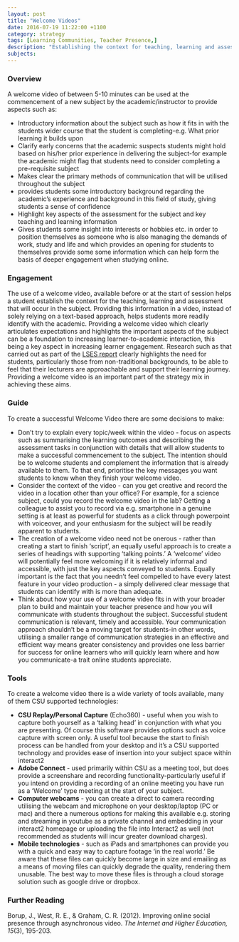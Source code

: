```yaml
---
layout: post
title: "Welcome Videos"
date: 2016-07-19 11:22:00 +1100
category: strategy
tags: [Learning Communities, Teacher Presence,]
description: "Establishing the context for teaching, learning and assessment in your subject "
subjects:
---
```


### Overview

A welcome video of between 5-10 minutes can be used at the commencement of a new subject by the academic/instructor to provide aspects such as:

- Introductory information about the subject such as how it fits in with the students wider course that the student is completing-e.g. What prior learning it builds upon
- Clarify early concerns that the academic suspects students might hold based on his/her prior experience in delivering the subject-for example the academic might flag that students need to consider completing a pre-requisite subject
- Makes clear the primary methods of communication that will be utilised throughout the subject
- provides students some introductory background regarding the academic’s experience and background in this field of study, giving students a sense of confidence
- Highlight key aspects of the assessment for the subject and key teaching and learning information
- Gives students some insight into interests or hobbies etc. in order to position themselves as someone who is also managing the demands of work, study and life and which provides an opening for students to themselves provide some some information which can help form the basis of deeper engagement when studying online.

### Engagement

The use of a welcome video, available before or at the start of session helps a student establish the context for the teaching, learning and assessment that will occur in the subject. Providing this information in a video, instead of solely relying on a text-based approach, helps students more readily identify with the academic. Providing a welcome video which clearly articulates expectations and highlights the important aspects of the subject can be a foundation to increasing learner-to-academic interaction, this being a key aspect in increasing learner engagement. Research such as that carried out as part of the [LSES report](http://www.lowses.edu.au/assets/ALTC%20LSES%20Final%20Report%202012.pdf) clearly highlights the need for students, particularly those from non-traditional backgrounds, to be able to feel that their lecturers are approachable and support their learning journey. Providing a welcome video is an important part of the strategy mix in achieving these aims.

### Guide

To create a successful Welcome Video there are some decisions to make:

- Don’t try to explain every topic/week within the video - focus on aspects such as summarising the learning outcomes and describing the assessment tasks in conjunction with details that will allow students to make a successful commencement to the subject. The intention should be to welcome students and complement the information that is already available to them. To that end, prioritise the key messages you want students to know when they finish your welcome video.
- Consider the context of the video - can you get creative and record the video in a location other than your office? For example, for a science subject, could you record the welcome video in the lab? Getting a colleague to assist you to record via e.g. smartphone in a genuine setting is at least as powerful for students as a click through powerpoint with voiceover, and your enthusiasm for the subject will be readily apparent to students.
- The creation of a welcome video need not be onerous - rather than creating a start to finish ‘script’, an equally useful approach is to create a series of headings with supporting ‘talking points.’ A ‘welcome’ video will potentially feel more welcoming if it is relatively informal and accessible, with just the key aspects conveyed to students. Equally important is the fact that you needn’t feel compelled to have every latest feature in your video production - a simply delivered clear message that students can identify with is more than adequate.
- Think about how your use of a welcome video fits in with your broader plan to build and maintain your teacher presence and how you will communicate with students throughout the subject. Successful student communication is relevant, timely and accessible. Your communication approach shouldn’t be a moving target for students-in other words, utilising a smaller range of communication strategies in an effective and efficient way means greater consistency and provides one less barrier for success for online learners who will quickly learn where and how you communicate-a trait online students appreciate.

### Tools

To create a welcome video there is a wide variety of tools available, many of them CSU supported technologies:

- **CSU Replay/Personal Capture** (Echo360) - useful when you wish to capture both yourself as a ‘talking head’ in conjunction with what you are presenting. Of course this software provides options such as voice capture with screen only. A useful tool because the start to finish process can be handled from your desktop and it’s a CSU supported technology and provides ease of insertion into your subject space within interact2
- **Adobe Connect** - used primarily within CSU as a meeting tool, but does provide a screenshare and recording functionality-particularly useful if you intend on providing a recording of an online meeting you have run as a ‘Welcome’ type meeting at the start of your subject.
- **Computer webcams** - you can create a direct to camera recording utilising the webcam and microphone on your desktop/laptop (PC or mac) and there a numerous options for making this available e.g. storing and streaming in youtube as a private channel and embedding in your interact2 homepage or uploading the file into Interact2 as well (not recommended as students will incur greater download charges).
- **Mobile technologies** - such as iPads and smartphones can provide you with a quick and easy way to capture footage ‘in the real world.’ Be aware that these files can quickly become large in size and emailing as a means of moving files can quickly degrade the quality, rendering them unusable. The best way to move these files is through a cloud storage solution such as google drive or dropbox.

### Further Reading

<div class="apa-ref" markdown="1">

Borup, J., West, R. E., & Graham, C. R. (2012). Improving online social presence through asynchronous video. *The Internet and Higher Education, 15*(3), 195-203.

</div>
